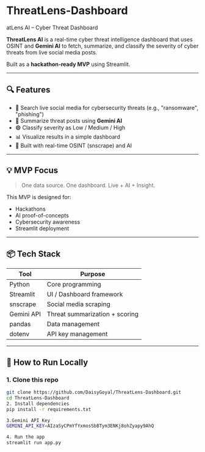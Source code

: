 # ThreatLens-Dashboard
atLens AI – Cyber Threat Dashboard

**ThreatLens AI** is a real-time cyber threat intelligence dashboard that uses OSINT and **Gemini AI** to fetch, summarize, and classify the severity of cyber threats from live social media posts.

Built as a **hackathon-ready MVP** using Streamlit.

---

## 🔍 Features

- 🔎 Search live social media for cybersecurity threats (e.g., "ransomware", "phishing")
- 🤖 Summarize threat posts using **Gemini AI**
- 🟢 Classify severity as Low / Medium / High
- 📊 Visualize results in a simple dashboard
- 🧠 Built with real-time OSINT (snscrape) and AI

---

## 💡 MVP Focus

> One data source. One dashboard. Live + AI + Insight.

This MVP is designed for:
- Hackathons
- AI proof-of-concepts
- Cybersecurity awareness
- Streamlit deployment

---

## 📦 Tech Stack

| Tool             | Purpose                        |
|------------------|--------------------------------|
| Python           | Core programming               |
| Streamlit        | UI / Dashboard framework       |
| snscrape         | Social media scraping          |
| Gemini API       | Threat summarization + scoring |
| pandas           | Data management                |
| dotenv           | API key management             |

---

## 🚀 How to Run Locally

### 1. Clone this repo

```bash
git clone https://github.com/DaisyGoyal/ThreatLens-Dashboard.git
cd ThreatLens-Dashboard
2. Install dependencies
pip install -r requirements.txt

3.Gemini API Key
GEMINI_API_KEY=AIzaSyCPmYfYxmosSbBTym3ENKj8ohZyapy9AhQ

4. Run the app
streamlit run app.py
